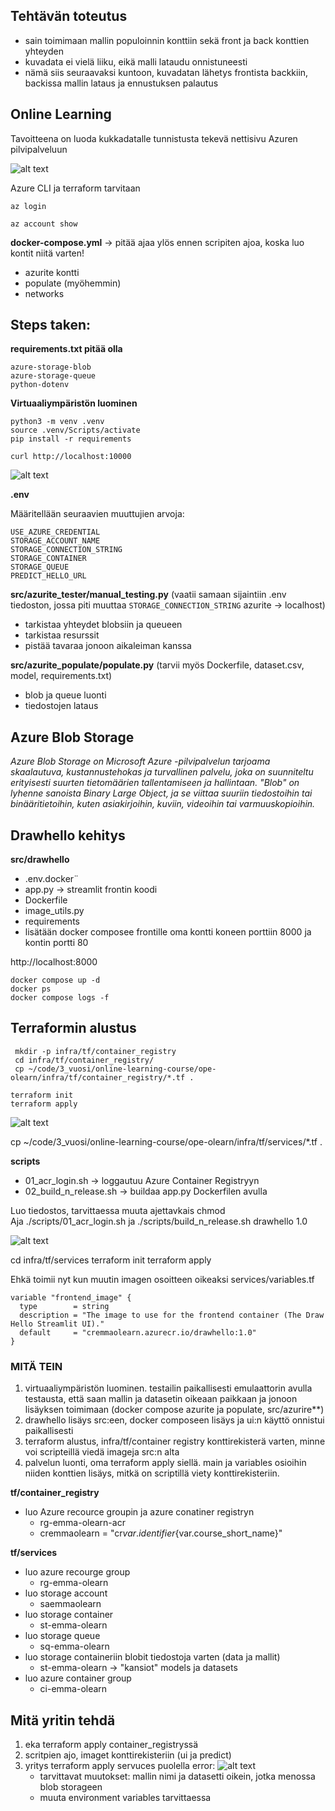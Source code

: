 ## Tehtävän toteutus
* sain toimimaan mallin populoinnin konttiin sekä front ja back konttien yhteyden
* kuvadata ei vielä liiku, eikä malli lataudu onnistuneesti
* nämä siis seuraavaksi kuntoon, kuvadatan lähetys frontista backkiin, backissa mallin lataus ja ennustuksen palautus 



## Online Learning

Tavoitteena on luoda kukkadatalle tunnistusta tekevä nettisivu Azuren pilvipalveluun

![alt text](./images/image-1.png)

Azure CLI ja terraform tarvitaan

````
az login

az account show
````
**docker-compose.yml** -> pitää ajaa ylös ennen scripiten ajoa, koska luo kontit niitä varten!
* azurite kontti
* populate (myöhemmin)
* networks 

## Steps taken: 
**requirements.txt pitää olla**
````
azure-storage-blob
azure-storage-queue
python-dotenv
````
**Virtuaaliympäristön luominen** 
````
python3 -m venv .venv
source .venv/Scripts/activate
pip install -r requirements
````



`curl http://localhost:10000`

![alt text](./images/image.png)

**.env** 

Määritellään seuraavien muuttujien arvoja:
````
USE_AZURE_CREDENTIAL
STORAGE_ACCOUNT_NAME
STORAGE_CONNECTION_STRING
STORAGE_CONTAINER
STORAGE_QUEUE
PREDICT_HELLO_URL
````

**src/azurite_tester/manual_testing.py** (vaatii samaan sijaintiin .env tiedoston, jossa piti muuttaa `STORAGE_CONNECTION_STRING` azurite -> localhost)
* tarkistaa yhteydet blobsiin ja queueen
* tarkistaa resurssit
* pistää tavaraa jonoon aikaleiman kanssa

**src/azurite_populate/populate.py** (tarvii myös Dockerfile, dataset.csv, model, requirements.txt)
* blob ja queue luonti
* tiedostojen lataus 


## Azure Blob Storage
*Azure Blob Storage on Microsoft Azure -pilvipalvelun tarjoama skaalautuva, kustannustehokas ja turvallinen palvelu, joka on suunniteltu erityisesti suurten tietomäärien tallentamiseen ja hallintaan. "Blob" on lyhenne sanoista Binary Large Object, ja se viittaa suuriin tiedostoihin tai binääritietoihin, kuten asiakirjoihin, kuviin, videoihin tai varmuuskopioihin.* 

## Drawhello kehitys

**src/drawhello**
* .env.docker¨
* app.py -> streamlit frontin koodi
* Dockerfile
* image_utils.py
* requirements
* lisätään docker composee frontille oma kontti koneen porttiin 8000 ja kontin portti 80

http://localhost:8000

````
docker compose up -d
docker ps
docker compose logs -f
````

## Terraformin alustus
````
 mkdir -p infra/tf/container_registry
 cd infra/tf/container_registry/
 cp ~/code/3_vuosi/online-learning-course/ope-olearn/infra/tf/container_registry/*.tf .

terraform init
terraform apply
````

![alt text](./images/azure_view.png)

cp ~/code/3_vuosi/online-learning-course/ope-olearn/infra/tf/services/*.tf .

**scripts**
* 01_acr_login.sh -> loggautuu Azure Container Registryyn
* 02_build_n_release.sh -> buildaa app.py Dockerfilen avulla

Luo tiedostos, tarvittaessa muuta ajettavkais chmod  
Aja ./scripts/01_acr_login.sh ja ./scripts/build_n_release.sh drawhello 1.0

![alt text](./images/after_02_script.png)

cd infra/tf/services
terraform init
terraform apply

Ehkä toimii nyt kun muutin imagen osoitteen oikeaksi services/variables.tf
````
variable "frontend_image" {
  type        = string
  description = "The image to use for the frontend container (The Draw Hello Streamlit UI)."
  default     = "cremmaolearn.azurecr.io/drawhello:1.0"
}
````


### MITÄ TEIN

1. virtuaaliympäristön luominen. testailin paikallisesti emulaattorin avulla testausta, että saan mallin ja datasetin oikeaan paikkaan ja jonoon lisäyksen toimimaan (docker compose azurite ja populate, src/azurire**)
2. drawhello lisäys src:een, docker composeen lisäys ja ui:n käyttö onnistui paikallisesti
3. terraform alustus, infra/tf/container registry konttirekisterä varten, minne voi scripteillä viedä imageja src:n alta
4. palvelun luonti, oma terraform apply siellä. main ja variables osioihin niiden konttien lisäys, mitkä on scriptillä viety konttirekisteriin. 

**tf/container_registry**
* luo Azure recource groupin ja azure conatiner registryn
    * rg-emma-olearn-acr
    * cremmaolearn
               = "cr${var.identifier}${var.course_short_name}"

**tf/services**
* luo azure recourge group
    * rg-emma-olearn
* luo storage account
    * saemmaolearn
* luo storage container
    * st-emma-olearn
* luo storage queue
    * sq-emma-olearn
* luo storage containeriin blobit tiedostoja varten (data ja mallit)
    * st-emma-olearn -> "kansiot" models ja datasets
* luo azure container group
    * ci-emma-olearn



## Mitä yritin tehdä

1. eka terraform apply container_registryssä
2. scritpien ajo, imaget konttirekisteriin (ui ja predict)
3. yritys terraform apply servuces puolella error: 
![alt text](image.png)
    * tarvittavat muutokset: mallin nimi ja datasetti oikein, jotka menossa blob storageen
    *  muuta environment variables tarvittaessa